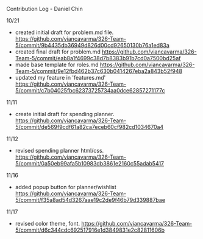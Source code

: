 Contribution Log - Daniel Chin

10/21
- created initial draft for problem.md file. https://github.com/viancavarma/326-Team-5/commit/9b4435db36949d826d00cd92650130b76a1ed83a
- created final draft for problem.md https://github.com/viancavarma/326-Team-5/commit/eab8a1f4699c38d7b8383b91b7cd0a7500bd25af
- made base template for roles.md https://github.com/viancavarma/326-Team-5/commit/9e12fbd462b37c630b0414267eba2a843b52f948
- updated my feature in 'features.md' https://github.com/viancavarma/326-Team-5/commit/c7b04025fbc62373725734aa0dce62857271177c

11/11
- create initial draft for spending planner. https://github.com/viancavarma/326-Team-5/commit/de569f9cdf61a82ca7eceb60cf982cd1034670a4
  
11/12
- revised spending planner html/css. https://github.com/viancavarma/326-Team-5/commit/0a50eb99afa5b10983db3861e2160c55adab5417
  
11/16
- added popup button for planner/wishlist https://github.com/viancavarma/326-Team-5/commit/f35a8ad54d3267aae19c2de9f46b79d339887bae
  
11/17
- revised color theme, font. https://github.com/viancavarma/326-Team-5/commit/d6c344cdc692517916e1d3849831e2c82811606b
  
